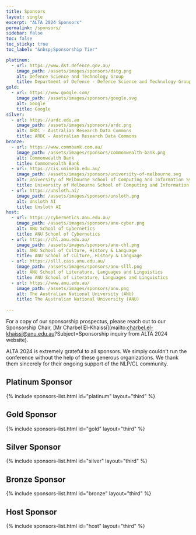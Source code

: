 ```yaml
---
title: Sponsors
layout: single
excerpt: "ALTA 2024 Sponsors"
permalink: /sponsors/
sidebar: false
toc: false
toc_sticky: true
toc_label: "&nbsp;Sponsorship Tier"

platinum:
  - url: https://www.dst.defence.gov.au/
    image_path: /assets/images/sponsors/dstg.png
    alt: Defence Science and Technology Group
    title: Department of Defence - Defence Science and Technology Group
gold:
  - url: https://www.google.com/
    image_path: /assets/images/sponsors/google.svg
    alt: Google
    title: Google
silver:
  - url: https://ardc.edu.au
    image_path: /assets/images/sponsors/ardc.png
    alt: ARDC - Australian Research Data Commons
    title: ARDC - Australian Research Data Commons
bronze:
  - url: https://www.commbank.com.au/
    image_path: /assets/images/sponsors/commonwealth-bank.png
    alt: Commonwealth Bank
    title: Commonwealth Bank
  - url: https://cis.unimelb.edu.au/
    image_path: /assets/images/sponsors/university-of-melbourne.svg
    alt: University of Melbourne School of Computing and Information Systems
    title: University of Melbourne School of Computing and Information Systems
  - url: https://unsloth.ai/
    image_path: /assets/images/sponsors/unsloth.png
    alt: Unsloth AI
    title: Unsloth AI
host:
  - url: https://cybernetics.anu.edu.au/
    image_path: /assets/images/sponsors/anu-cyber.png
    alt: ANU School of Cybernetics
    title: ANU School of Cybernetics
  - url: https://chl.anu.edu.au/
    image_path: /assets/images/sponsors/anu-chl.png
    alt: ANU School of Culture, History & Language
    title: ANU School of Culture, History & Language
  - url: https://slll.cass.anu.edu.au/
    image_path: /assets/images/sponsors/anu-slll.png
    alt: ANU School of Literature, Languages and Linguistics
    title: ANU School of Literature, Languages and Linguistics
  - url: https://www.anu.edu.au/
    image_path: /assets/images/sponsors/anu.png
    alt: The Australian National University (ANU)
    title: The Australian National University (ANU)
    
---
```


<style>
.sponsors-list.html { justify-content: flex-start; }
.sponsors-list.html > a {
  display: flex;
  flex-direction: row;
  justify-content: center;
  background-color: #fff;
  border: 1px solid #d3d3d3;
  border-radius: 5px;
  align-items: center;
  margin: 0.2em;
  padding: 0.5em;
  text-align: center;
}
.sponsors-list.html a { text-decoration: none; }
.sponsors-list.html > a > .dummy-padding { margin-top: 100%; }
.sponsors-list > a > img { margin: 0; max-height: 5rem;}
.sponsors-list.html > a:hover { box-shadow: 0 0 10px #00000044; }
.sponsors-list.html > a:hover > img { box-shadow: none !important; }
</style>

For a copy of our sponsorship prospectus, please reach out to our Sponsorship Chair, [Mr Charbel El-Khaissi](mailto:charbel.el-khaissi@anu.edu.au?Subject=Sponsorship inquiry from ALTA 2024 website). 

ALTA 2024 is extremely grateful to all sponsors. We simply couldn’t run the conference without the help of these generous organizations. We thank them sincerely for their ongoing support of the NLP/CL community.


<!-- ## Supporting Partner

{% include sponsors-list.html id="partner" layout="third" %} -->

<!-- ## Diamond

{% include sponsors-list.html id="diamond" layout="third" %} -->

<!-- ## Platinum

{% include sponsors-list.html id="platinum" layout="big"%} -->

## Platinum Sponsor

{% include sponsors-list.html id="platinum" layout="third" %}

## Gold Sponsor

{% include sponsors-list.html id="gold" layout="third" %}

## Silver Sponsor

{% include sponsors-list.html id="silver" layout="third" %}

## Bronze Sponsor

{% include sponsors-list.html id="bronze" layout="third" %}

## Host Sponsor

{% include sponsors-list.html id="host" layout="third" %}

<!-- ## Event Sponsors

{% include sponsors-list.html id="event" layout="minimum" %} -->

<!-- ## Diversity and Inclusion: Champion

{% include sponsors-list.html id="di_champion" layout="third" %} -->
